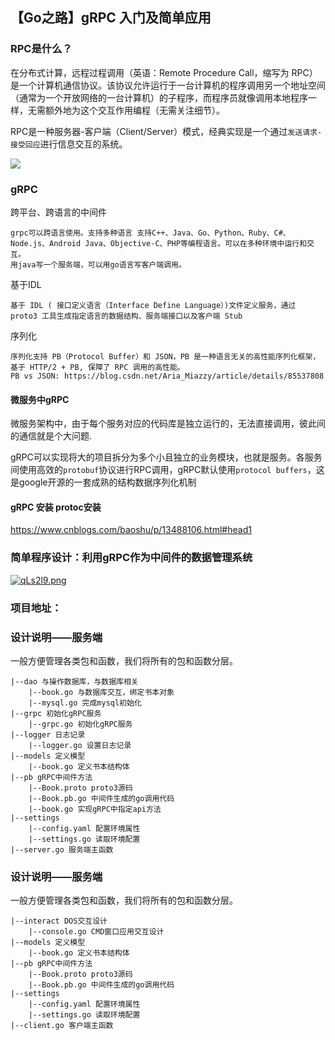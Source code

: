 ## 【Go之路】gRPC 入门及简单应用

### RPC是什么？

在分布式计算，远程过程调用（英语：Remote Procedure Call，缩写为  RPC）是一个计算机通信协议。该协议允许运行于一台计算机的程序调用另一个地址空间（通常为一个开放网络的一台计算机）的子程序，而程序员就像调用本地程序一样，无需额外地为这个交互作用编程（无需关注细节）。

RPC是一种服务器-客户端（Client/Server）模式，经典实现是一个通过`发送请求-接受回应`进行信息交互的系统。

<img src="https://www.liwenzhou.com/images/Go/grpc/grpc.svg" border="0" />

### gRPC

跨平台、跨语言的中间件

```
grpc可以跨语言使用。支持多种语言 支持C++、Java、Go、Python、Ruby、C#、Node.js、Android Java、Objective-C、PHP等编程语言。可以在多种环境中运行和交互。
用java写一个服务端，可以用go语言写客户端调用。
```

基于IDL

```
基于 IDL ( 接口定义语言（Interface Define Language）)文件定义服务，通过 proto3 工具生成指定语言的数据结构、服务端接口以及客户端 Stub
```

序列化

```
序列化支持 PB（Protocol Buffer）和 JSON，PB 是一种语言无关的高性能序列化框架，基于 HTTP/2 + PB, 保障了 RPC 调用的高性能。
PB vs JSON: https://blog.csdn.net/Aria_Miazzy/article/details/85537808
```



#### 微服务中gRPC

微服务架构中，由于每个服务对应的代码库是独立运行的，无法直接调用，彼此间的通信就是个大问题.

gRPC可以实现将大的项目拆分为多个小且独立的业务模块，也就是服务。各服务间使用高效的`protobuf`协议进行RPC调用，gRPC默认使用`protocol buffers`，这是google开源的一套成熟的结构数据序列化机制



#### gRPC 安装  protoc安装

https://www.cnblogs.com/baoshu/p/13488106.html#head1



### 简单程序设计：利用gRPC作为中间件的数据管理系统

<a href="https://imgtu.com/i/qLs2l9"><img src="https://s1.ax1x.com/2022/04/05/qLs2l9.png" alt="qLs2l9.png" border="0" /></a>

### 项目地址：



### 设计说明——服务端

一般方便管理各类包和函数，我们将所有的包和函数分层。

```
|--dao 与操作数据库，与数据库相关
    |--book.go 与数据库交互，绑定书本对象
    |--mysql.go 完成mysql初始化
|--grpc 初始化gRPC服务
    |--grpc.go 初始化gRPC服务
|--logger 日志记录
    |--logger.go 设置日志记录
|--models 定义模型
    |--book.go 定义书本结构体
|--pb gRPC中间件方法
    |--Book.proto proto3源码
    |--Book.pb.go 中间件生成的go调用代码
    |--book.go 实现gRPC中指定api方法
|--settings
    |--config.yaml 配置环境属性
    |--settings.go 读取环境配置
|--server.go 服务端主函数
```



### 设计说明——服务端

一般方便管理各类包和函数，我们将所有的包和函数分层。

```
|--interact DOS交互设计
    |--console.go CMD窗口应用交互设计
|--models 定义模型
    |--book.go 定义书本结构体
|--pb gRPC中间件方法
    |--Book.proto proto3源码
    |--Book.pb.go 中间件生成的go调用代码
|--settings
    |--config.yaml 配置环境属性
    |--settings.go 读取环境配置
|--client.go 客户端主函数
```